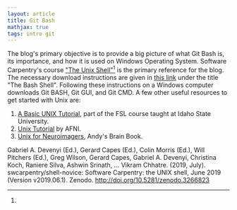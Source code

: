 ```yaml
---
layout: article
title: Git Bash
mathjax: true
tags: intro git
---
```


The blog's primary objective is to provide a big picture of what Git Bash is, its importance, and how it is used on Windows Operating System. Software Carpentry's course ["The Unix Shell"](https://swcarpentry.github.io/shell-novice/01-intro.html)[^1] is the primary reference for the blog. The necessary download instructions are given in [this link](https://carpentries.github.io/workshop-template/install_instructions/#shell) under the title "The Bash Shell". Following these instructions on a Windows computer downloads Git BASH, Git GUI, and Git CMD. A few other useful resources to get started with Unix are:
1. [A Basic UNIX Tutorial](https://fsl.fmrib.ox.ac.uk/fslcourse/unix_intro/), part of the FSL course taught at Idaho State University.
2. [Unix Tutorial](https://afni.nimh.nih.gov/pub/dist/doc/htmldoc/background_install/unix_tutorial/index.html) by AFNI.
3. [Unix for Neuroimagers](https://andysbrainbook.readthedocs.io/en/latest/unix/Unix_Intro.html), Andy's Brain Book.



[^1]: 
Gabriel A. Devenyi (Ed.), Gerard Capes (Ed.), Colin Morris (Ed.), Will Pitchers (Ed.),
Greg Wilson, Gerard Capes, Gabriel A. Devenyi, Christina Koch, Raniere Silva, Ashwin Srinath, … Vikram Chhatre.
(2019, July). swcarpentry/shell-novice: Software Carpentry: the UNIX shell, June 2019 (Version v2019.06.1).
Zenodo. http://doi.org/10.5281/zenodo.3266823
